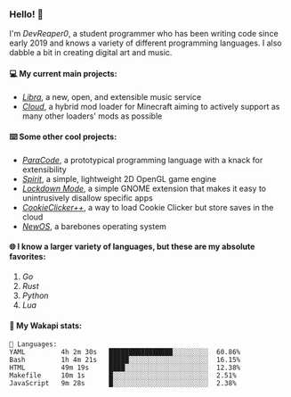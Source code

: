 ### Hello! 👋

I'm _DevReaper0_, a student programmer who has been writing code since early 2019 and knows a variety of different programming languages. I also dabble a bit in creating digital art and music.

#### 💻 My current main projects:

-   _[Libra](https://github.com/LibraMusic)_, a new, open, and extensible music service
-   _[Cloud](https://github.com/CloudLoaderMC/CloudLoader)_, a hybrid mod loader for Minecraft aiming to actively support as many other loaders' mods as possible

#### ⌨️ Some other cool projects:

-   _[ParaCode](https://github.com/ParaCodeLang/ParaCode)_, a prototypical programming language with a knack for extensibility
-   _[Spirit](https://gitlab.com/DevReaper0/SpiritEngine)_, a simple, lightweight 2D OpenGL game engine
-   _[Lockdown Mode](https://github.com/DevReaper0/GNOME-LockdownMode)_, a simple GNOME extension that makes it easy to unintrusively disallow specific apps
-   _[CookieClicker++](https://github.com/DevReaper0/CookieClickerPlusPlus)_, a way to load Cookie Clicker but store saves in the cloud
-   _[NewOS](https://github.com/DevReaper0/NewOS)_, a barebones operating system

#### 🌐 I know a larger variety of languages, but these are my absolute favorites:

1. _Go_
2. _Rust_
3. _Python_
4. _Lua_

#### 📡 My Wakapi stats:

```text
💾 Languages:
YAML         4h 2m 30s   ████████████████░░░░░░░░░  60.86%
Bash         1h 4m 21s   █████░░░░░░░░░░░░░░░░░░░░  16.15%
HTML         49m 19s     ████░░░░░░░░░░░░░░░░░░░░░  12.38%
Makefile     10m 1s      █░░░░░░░░░░░░░░░░░░░░░░░░  2.51%
JavaScript   9m 28s      █░░░░░░░░░░░░░░░░░░░░░░░░  2.38%
```
